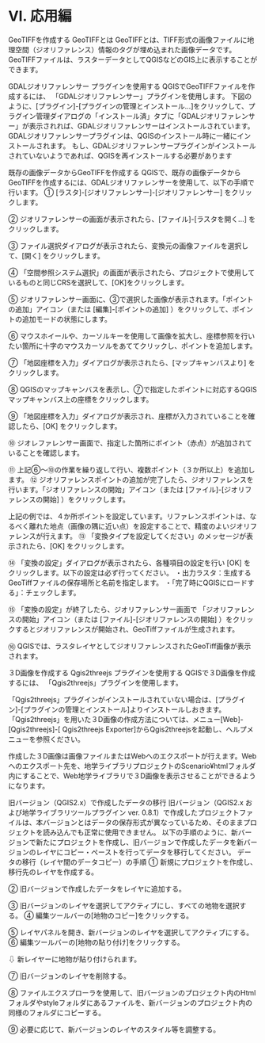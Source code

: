 # Ⅵ. 応用編

GeoTIFFを作成する
GeoTIFFとは
GeoTIFFとは、TIFF形式の画像ファイルに地理空間（ジオリファレンス）情報のタグが埋め込まれた画像データです。GeoTIFFファイルは、ラスターデータとしてQGISなどのGIS上に表示することができます。

GDALジオリファレンサー プラグインを使用する
QGISでGeoTIFFファイルを作成するには、 「GDALジオリファレンサー」プラグインを使用します。
下図のように、[プラグイン]-[プラグインの管理とインストール…]をクリックして、プラグイン管理ダイアログの「インストール済」タブに「GDALジオリファレンサー」が表示されれば、GDALジオリファレンサーはインストールされています。
GDALジオリファレンサープラグインは、QGISのインストール時に一緒にインストールされます。
もし、GDALジオリファレンサープラグインがインストールされていないようであれば、QGISを再インストールする必要があります

既存の画像データからGeoTIFFを作成する
QGISで、既存の画像データからGeoTIFFを作成するには、GDALジオリファレンサーを使用して、以下の手順で行います。
①	 [ラスタ]-[ジオリファレンサー]-[ジオリファレンサー] をクリックします。

②	ジオリファレンサーの画面が表示されたら、[ファイル]-[ラスタを開く...] をクリックします。

③	ファイル選択ダイアログが表示されたら、変換元の画像ファイルを選択して、[開く] をクリックします。

④	「空間参照システム選択」の画面が表示されたら、プロジェクトで使用しているものと同じCRSを選択して、[OK]をクリックします。

⑤	ジオリファレンサー画面に、③で選択した画像が表示されます。「ポイントの追加」アイコン（または [編集]-[ポイントの追加] ）をクリックして、ポイントの追加モードの状態にします。


⑥	マウスホイールや、カーソルキーを使用して画像を拡大し、座標参照を行いたい箇所に十字のマウスカーソルをあててクリックし、ポイントを追加します。

⑦	「地図座標を入力」ダイアログが表示されたら、[マップキャンバスより] をクリックします。

⑧	QGISのマップキャンバスを表示し、⑦で指定したポイントに対応するQGISマップキャンバス上の座標をクリックします。

⑨	「地図座標を入力」ダイアログが表示され、座標が入力されていることを確認したら、[OK] をクリックします。

⑩	ジオレファレンサー画面で、指定した箇所にポイント（赤点）が追加されていることを確認します。

⑪	上記⑥～⑩の作業を繰り返して行い、複数ポイント（３か所以上）を追加します。
⑫	ジオリファレンスポイントの追加が完了したら、ジオリファレンスを行います。「ジオリファレンスの開始」アイコン（または [ファイル]-[ジオリファレンスの開始] ）をクリックします。

上記の例では、４か所ポイントを設定しています。リファレンスポイントは、なるべく離れた地点（画像の隅に近い点）を設定することで、精度のよいジオリファレンスが行えます。
⑬	「変換タイプを設定してください」のメッセージが表示されたら、[OK] をクリックします。

⑭	「変換の設定」ダイアログが表示されたら、各種項目の設定を行い [OK] をクリックします。以下の設定は必ず行ってください。
・出力ラスタ：生成するGeoTiffファイルの保存場所と名前を指定します。
・「完了時にQGISにロードする」：チェックします。

⑮	「変換の設定」が終了したら、ジオリファレンサー画面で 「ジオリファレンスの開始」アイコン（または [ファイル]-[ジオリファレンスの開始] ）をクリックするとジオリファレンスが開始され、GeoTiffファイルが生成されます。

⑯	QGISでは、ラスタレイヤとしてジオリファレンスされたGeoTiff画像が表示されます。


３D画像を作成する
Qgis2threejs プラグインを使用する
QGISで３D画像を作成するには、 「Qgis2threejs」プラグインを使用します。

「Qgis2threejs」プラグインがインストールされていない場合は、[プラグイン]-[プラグインの管理とインストール]よりインストールしおきます。
「Qgis2threejs」を用いた３D画像の作成方法については、メニュー[Web]-[Qgis2threejs]-[ Qgis2threejs Exporter]からQgis2threejsを起動し、ヘルプメニューを参照ください。

作成した３D画像は画像ファイルまたはWebへのエクスポートが行えます。Webへのエクスポート先を、地学ライブラリプロジェクトのScenario¥htmlフォルダ内にすることで、Web地学ライブラリで３D画像を表示させることができるようになります。

旧バージョン（QGIS2.x）で作成したデータの移行
旧バージョン（QGIS2.x および地学ライブラリツールプラグイン ver. 0.8.1）で作成したプロジェクトファイルは、本バージョンとはデータの保存形式が異なっているため、そのままプロジェクトを読み込んでも正常に使用できません。
以下の手順のように、新バージョンで新たにプロジェクトを作成し、旧バージョンで作成したデータを新バージョンのレイヤにコピー・ペーストを行ってデータを移行してください。
データの移行（レイヤ間のデータコピー）の手順
①	新規にプロジェクトを作成し、移行先のレイヤを作成する。

②	旧バージョンで作成したデータをレイヤに追加する。

③	旧バージョンのレイヤを選択してアクティブにし、すべての地物を選択する。
④	編集ツールバーの[地物のコピー]をクリックする。

⑤	レイヤパネルを開き、新バージョンのレイヤを選択してアクティブにする。
⑥	編集ツールバーの[地物の貼り付け]をクリックする。

⇩ 新レイヤーに地物が貼り付けられます。

⑦	旧バージョンのレイヤを削除する。

⑧	ファイルエクスプローラを使用して、旧バージョンのプロジェクト内のHtmlフォルダやstyleフォルダにあるファイルを、新バージョンのプロジェクト内の同様のフォルダにコピーする。

⑨	必要に応じて、新バージョンのレイヤのスタイル等を調整する。
